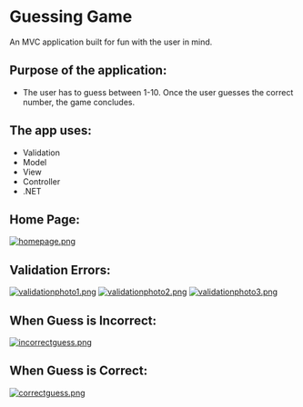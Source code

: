 # Guessing Game
An MVC application built for fun with the user in mind.

## Purpose of the application:
* The user has to guess between 1-10. Once the user guesses the correct number, the game concludes.

## The app uses:
* Validation
* Model
* View
* Controller
* .NET

## Home Page:
[![homepage.png](https://s15.postimg.org/m4nhjqr7f/homepage.png)](https://postimg.org/image/oyqmx6tdj/)

## Validation Errors:
 [![validationphoto1.png](https://s23.postimg.org/uqh0bwgnf/validationphoto1.png)](https://postimg.org/image/45ehgce9z/)
 [![validationphoto2.png](https://s4.postimg.org/cnoi3k5j1/validationphoto2.png)](https://postimg.org/image/je4zczsop/)
 [![validationphoto3.png](https://s17.postimg.org/5gmcnzle7/validationphoto3.png)](https://postimg.org/image/eoel4osgb/)

## When Guess is Incorrect:
[![incorrectguess.png](https://s11.postimg.org/69ri1n8xf/incorrectguess.png)](https://postimg.org/image/uq9nw49nz/)

## When Guess is Correct:
[![correctguess.png](https://s17.postimg.org/v5det9x5b/correctguess.png)](https://postimg.org/image/axzz0yznv/)
